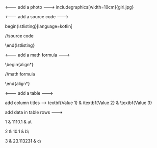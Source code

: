 <--- add a photo --->
includegraphics[width=10cm]{girl.jpg}


 <--- add a source code --->
 
begin{lstlisting}[language=kotlin]

 //source code
 
\end{lstlisting}



<--- add a math formula --->

\begin{align*}

  //math formula
  
\end{align*}



<--- add a table --->

add column titles --> textbf{Value 1} & \textbf{Value 2} & \textbf{Value 3}

add data in table rows --->


1 & 1110.1 & a\\

2 & 10.1 & b\\

3 & 23.113231 & c\\


